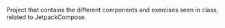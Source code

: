 Project that contains the different components and exercises seen in class, related to JetpackCompose.
